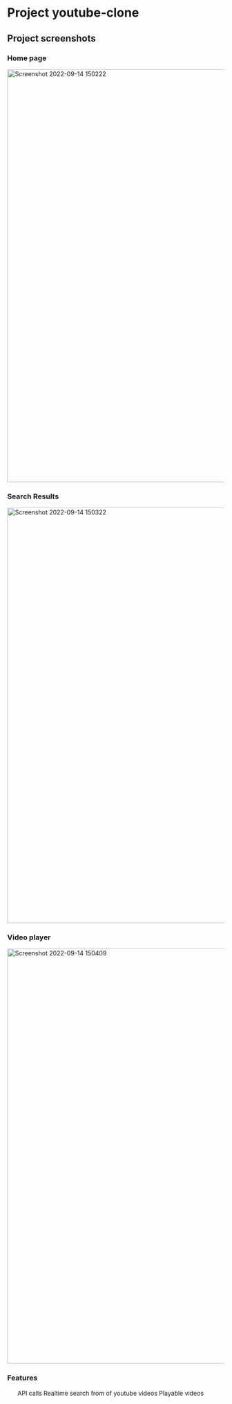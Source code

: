 <h1>Project youtube-clone</h1>
<h2>Project screenshots</h2>

<h3>Home page</h3>
<img width="954" alt="Screenshot 2022-09-14 150222" src="https://user-images.githubusercontent.com/42487965/190118935-96f60bfc-4c99-4663-a1f8-e5c42f02e93a.png">
<h3>Search Results</h3>
<img width="960" alt="Screenshot 2022-09-14 150322" src="https://user-images.githubusercontent.com/42487965/190119327-2acb9790-7874-4b63-84a3-9cdb5eac8359.png">

<h3>Video player</h3>
<img width="959" alt="Screenshot 2022-09-14 150409" src="https://user-images.githubusercontent.com/42487965/190119688-cb95efee-82bb-4a5d-90fd-4403d497e59e.png">

<h3>Features</h3>
<ul>
<item>API calls</item>
<item>Realtime search from of youtube videos</item>
<item>Playable videos</item>
</ul>

